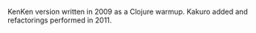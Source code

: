 KenKen version written in 2009 as a Clojure warmup. Kakuro added and refactorings performed in 2011.